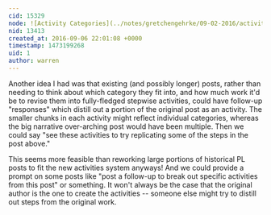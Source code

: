 ```yaml
---
cid: 15329
node: ![Activity Categories](../notes/gretchengehrke/09-02-2016/activity-categories)
nid: 13413
created_at: 2016-09-06 22:01:08 +0000
timestamp: 1473199268
uid: 1
author: warren
---
```


Another idea I had was that existing (and possibly longer) posts, rather than needing to think about which category they fit into, and how much work it'd be to revise them into fully-fledged stepwise activities, could have follow-up "responses" which distill out a portion of the original post as an activity. The smaller chunks in each activity might reflect individual categories, whereas the big narrative over-arching post would have been multiple. Then we could say "see these activities to try replicating some of the steps in the post above." 

This seems more feasible than reworking large portions of historical PL posts to fit the new activities system anyways!  And we could provide a prompt on some posts like "post a follow-up to break out specific activities from this post" or something. It won't always be the case that the original author is the one to create the activities -- someone else might try to distill out steps from the original work. 